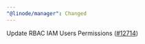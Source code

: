 ```yaml
---
"@linode/manager": Changed
---
```


Update RBAC IAM Users Permissions ([#12714](https://github.com/linode/manager/pull/12714))
